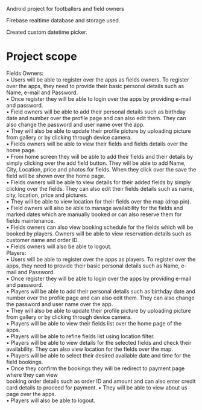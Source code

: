Android project for footballers and field owners

Firebase realtime database and storage used.

Created custom datetime picker.

# Project scope 
Fields Owners:  
  • Users will be able to register over the apps as fields owners. To register over the apps, they need to provide their basic personal details such as Name, e-mail and Password.  
  • Once register they will be able to login over the apps by providing e-mail and password.  
  • Field owners will be able to add their personal details such as birthday date and number over the profile page and can also edit them. They can also change the password and user name over the app.  
  • They will also be able to update their profile picture by uploading picture from gallery or by clicking through device camera.  
  • Fields owners will be able to view their fields and fields details over the home page.  
  • From home screen they will be able to add their fields and their details by simply clicking over the add field button.   They will be able to add Name, City, Location, price and photos for fields. When they click over the save the field will be shown over the home page.  
  • Fields owners will be able to view details for their added fields by simply clicking over the fields. They can also edit their fields details such as name, city, location, price and pictures.  
  • They will be able to view location for their fields over the map (drop pin).  
  • Field owners will also be able to manage availability for the fields and marked dates which are manually booked or can also reserve them for fields maintenance.  
  • Fields owners can also view booking schedule for the fields which will be booked by players. Owners will be able to view reservation details such as customer name and order ID.  
  • Fields owners will also be able to logout.  
Players:  
  • Users will be able to register over the apps as players. To register over the apps, they need to provide their basic personal details such as Name, e-mail and Password.  
  • Once register they will be able to login over the apps by providing e-mail and password.  
  • Players will be able to add their personal details such as birthday date and number over the profile page and can also edit them. They can also change the password and user name over the app.  
  • They will also be able to update their profile picture by uploading picture from gallery or by clicking through device camera.  
  • Players will be able to view their fields list over the home page of the apps.  
  • Players will be able to refine fields list using location filter.  
  • Players will be able to view details for the selected fields and check their availability. They can
  also view location for the fields over the map.  
  • Players will be able to select their desired available date and time for the field bookings.  
  • Once they confirm the bookings they will be redirect to payment page where they can view  
  booking order details such as order ID and amount and can also enter credit card details to proceed for payment.
  • They will be able to view about us page over the apps.  
  • Players will also be able to logout.  
